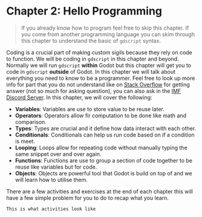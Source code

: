 # Chapter 2: Hello Programming

> If you already know how to program feel free to skip this chapter. If you come from another programming language you can skim through this chapter to understand the basic of `gdscript` syntax.

Coding is a crucial part of making custom sigils because they rely on code to function. We will be coding in `gdscript` in this chapter and beyond. Normally we will run `gdscript` **within** Godot but this chapter will get you to code in `gdscript` **outside** of Godot. In this chapter we will talk about everything you need to know to be a programmer. Feel free to look up more info for part that you do not understand like on [Stack Overflow](https://stackoverflow.com) for getting answer (not so much for asking question), you can also ask in the [IMF Discord Server](https://discord.gg/wXS2FpJpCt). In this chapter, we will cover the following:

-   **Variables**: Variables are use to store value to be reuse later.
-   **Operators**: Operators allow fir computation to be done like math and comparison.
-   **Types**: Types are crucial and it define how data interact with each other.
-   **Conditionals**: Conditionals can help us run code based on if a condition is meet.
-   **Looping**: Loops allow for repeating code without manually typing the same snippet over and over again.
-   **Functions**: Functions are use to group a section of code together to be reuse like variables but for code.
-   **Objects**: Objects are powerful tool that Godot is build on top of and we will learn how to utilise them.

There are a few activities and exercises at the end of each chapter this will have a few simple problem for you to do to recap what you learn.

```admonish act
This is what activities look like
```
